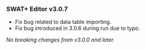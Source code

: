 ### SWAT+ Editor v3.0.7 ###

* Fix bug related to data table importing.
* Fix bug introduced in 3.0.6 during run due to typo.

_No breaking changes from v3.0.0 and later._